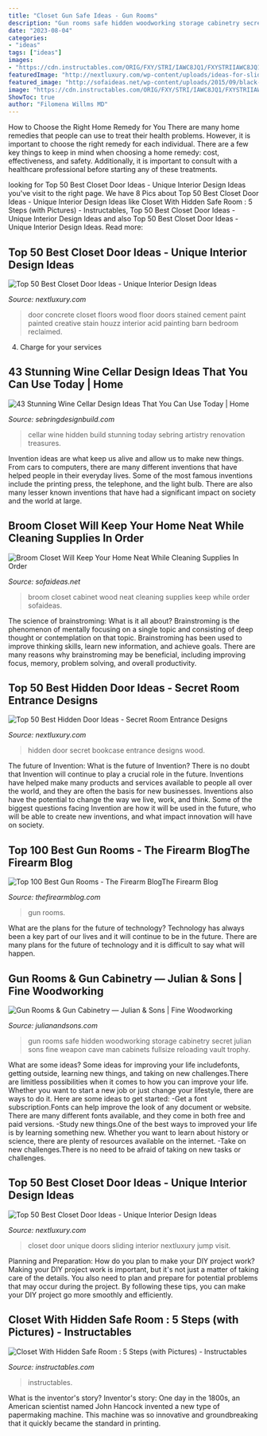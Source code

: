 ```yaml
---
title: "Closet Gun Safe Ideas - Gun Rooms"
description: "Gun rooms safe hidden woodworking storage cabinetry secret julian sons fine weapon cave man cabinets fullsize reloading vault trophy"
date: "2023-08-04"
categories:
- "ideas"
tags: ["ideas"]
images:
- "https://cdn.instructables.com/ORIG/FXY/STRI/IAWC8JQ1/FXYSTRIIAWC8JQ1.jpg?frame=1"
featuredImage: "http://nextluxury.com/wp-content/uploads/ideas-for-sliding-closet-doors.jpg"
featured_image: "http://sofaideas.net/wp-content/uploads/2015/09/black-broom-closet.jpg"
image: "https://cdn.instructables.com/ORIG/FXY/STRI/IAWC8JQ1/FXYSTRIIAWC8JQ1.jpg?frame=1"
ShowToc: true
author: "Filomena Willms MD"
---
```



How to Choose the Right Home Remedy for You
There are many home remedies that people can use to treat their health problems. However, it is important to choose the right remedy for each individual. There are a few key things to keep in mind when choosing a home remedy: cost, effectiveness, and safety. Additionally, it is important to consult with a healthcare professional before starting any of these treatments.

	

		
looking for Top 50 Best Closet Door Ideas - Unique Interior Design Ideas you've visit to the right page. We have 8 Pics about Top 50 Best Closet Door Ideas - Unique Interior Design Ideas like Closet With Hidden Safe Room : 5 Steps (with Pictures) - Instructables, Top 50 Best Closet Door Ideas - Unique Interior Design Ideas and also Top 50 Best Closet Door Ideas - Unique Interior Design Ideas. Read more:
		
    
## Top 50 Best Closet Door Ideas - Unique Interior Design Ideas

<img loading=lazy src="http://nextluxury.com/wp-content/uploads/reclaimed-wood-creative-closet-door-ideas.jpg" onerror="this.onerror=null;this.src='https://tse2.mm.bing.net/th?id=OIP.kIGb2xh-QFlsNKh7SZYkVAAAAA&amp;pid=15.1';" alt="Top 50 Best Closet Door Ideas - Unique Interior Design Ideas">

_Source: nextluxury.com_

>door concrete closet floors wood floor doors stained cement paint painted creative stain houzz interior acid painting barn bedroom reclaimed. 

	

4. Charge for your services 

    
## 43 Stunning Wine Cellar Design Ideas That You Can Use Today | Home

<img loading=lazy src="http://sebringdesignbuild.com/wp-content/uploads/2017/04/Wine-Cellar-Ideas-28_Sebring-Services.jpg" onerror="this.onerror=null;this.src='https://tse3.mm.bing.net/th?id=OIP.1tKsOHS6M2l9eeWnRq3OcQHaLE&amp;pid=15.1';" alt="43 Stunning Wine Cellar Design Ideas That You Can Use Today | Home">

_Source: sebringdesignbuild.com_

>cellar wine hidden build stunning today sebring artistry renovation treasures. 

	

Invention ideas are what keep us alive and allow us to make new things. From cars to computers, there are many different inventions that have helped people in their everyday lives. Some of the most famous inventions include the printing press, the telephone, and the light bulb. There are also many lesser known inventions that have had a significant impact on society and the world at large.

    
## Broom Closet Will Keep Your Home Neat While Cleaning Supplies In Order

<img loading=lazy src="http://sofaideas.net/wp-content/uploads/2015/09/black-broom-closet.jpg" onerror="this.onerror=null;this.src='https://tse1.mm.bing.net/th?id=OIP.a8EI-6iEdbMvi4Oa3Ow6WgAAAA&amp;pid=15.1';" alt="Broom Closet Will Keep Your Home Neat While Cleaning Supplies In Order">

_Source: sofaideas.net_

>broom closet cabinet wood neat cleaning supplies keep while order sofaideas. 

	

The science of brainstroming: What is it all about?
Brainstroming is the phenomenon of mentally focusing on a single topic and consisting of deep thought or contemplation on that topic. Brainstroming has been used to improve thinking skills, learn new information, and achieve goals. There are many reasons why brainstroming may be beneficial, including improving focus, memory, problem solving, and overall productivity.

    
## Top 50 Best Hidden Door Ideas - Secret Room Entrance Designs

<img loading=lazy src="http://nextluxury.com/wp-content/uploads/hinged-dark-stained-wood-bookcase-hidden-door-ideas.jpg" onerror="this.onerror=null;this.src='https://tse3.mm.bing.net/th?id=OIP.5R5774Nu5gENrjrgX3iVhQAAAA&amp;pid=15.1';" alt="Top 50 Best Hidden Door Ideas - Secret Room Entrance Designs">

_Source: nextluxury.com_

>hidden door secret bookcase entrance designs wood. 

	

The future of Invention: What is the future of Invention?
There is no doubt that Invention will continue to play a crucial role in the future. Inventions have helped make many products and services available to people all over the world, and they are often the basis for new businesses. Inventions also have the potential to change the way we live, work, and think. Some of the biggest questions facing Invention are how it will be used in the future, who will be able to create new inventions, and what impact innovation will have on society.

    
## Top 100 Best Gun Rooms - The Firearm BlogThe Firearm Blog

<img loading=lazy src="http://www.thefirearmblog.com/blog/wp-content/uploads/2016/03/wood-flooring-gun-room-design-inspiration.jpg" onerror="this.onerror=null;this.src='https://tse3.mm.bing.net/th?id=OIP.l1tSOqJoIkQMVdhIk2L_uQHaLH&amp;pid=15.1';" alt="Top 100 Best Gun Rooms - The Firearm BlogThe Firearm Blog">

_Source: thefirearmblog.com_

>gun rooms. 

	

What are the plans for the future of technology?
Technology has always been a key part of our lives and it will continue to be in the future. There are many plans for the future of technology and it is difficult to say what will happen.

    
## Gun Rooms &amp; Gun Cabinetry — Julian &amp; Sons | Fine Woodworking

<img loading=lazy src="https://images.squarespace-cdn.com/content/v1/553e61ebe4b0d10491d20756/1554147326616-86CD7AE0FNF4G6C9F9L3/ke17ZwdGBToddI8pDm48kKeyM9GV2Fs4sbbm4aVIzzx7gQa3H78H3Y0txjaiv_0fDoOvxcdMmMKkDsyUqMSsMWxHk725yiiHCCLfrh8O1z5QPOohDIaIeljMHgDF5CVlOqpeNLcJ80NK65_fV7S1UV3MmfCf9jQf1bsAug4SMsXxxk1KOo-ILjmX3QRCvU49m4bjm9DAHF2kOsIZRJKXnA/Gun+Room+Cabinetry-Woodworking-JulianandSons-Heber+Springs-Arkansas+(6).png" onerror="this.onerror=null;this.src='https://tse1.mm.bing.net/th?id=OIP.b8lEsmBoycZ5kvjBvjzjHwHaE9&amp;pid=15.1';" alt="Gun Rooms &amp; Gun Cabinetry — Julian &amp; Sons | Fine Woodworking">

_Source: julianandsons.com_

>gun rooms safe hidden woodworking storage cabinetry secret julian sons fine weapon cave man cabinets fullsize reloading vault trophy. 

	

What are some ideas?
Some ideas for improving your life includefonts, getting outside, learning new things, and taking on new challenges.There are limitless possibilities when it comes to how you can improve your life. Whether you want to start a new job or just change your lifestyle, there are ways to do it. Here are some ideas to get started: 
-Get a font subscription.Fonts can help improve the look of any document or website. There are many different fonts available, and they come in both free and paid versions. 
-Study new things.One of the best ways to improved your life is by learning something new. Whether you want to learn about history or science, there are plenty of resources available on the internet. 
-Take on new challenges.There is no need to be afraid of taking on new tasks or challenges.

    
## Top 50 Best Closet Door Ideas - Unique Interior Design Ideas

<img loading=lazy src="http://nextluxury.com/wp-content/uploads/ideas-for-sliding-closet-doors.jpg" onerror="this.onerror=null;this.src='https://tse4.mm.bing.net/th?id=OIP.M9diY3QdIqMpPmp-LOwkOAHaHd&amp;pid=15.1';" alt="Top 50 Best Closet Door Ideas - Unique Interior Design Ideas">

_Source: nextluxury.com_

>closet door unique doors sliding interior nextluxury jump visit. 

	

Planning and Preparation: How do you plan to make your DIY project work?
Making your DIY project work is important, but it's not just a matter of taking care of the details. You also need to plan and prepare for potential problems that may occur during the project. By following these tips, you can make your DIY project go more smoothly and efficiently.

    
## Closet With Hidden Safe Room : 5 Steps (with Pictures) - Instructables

<img loading=lazy src="https://cdn.instructables.com/ORIG/FXY/STRI/IAWC8JQ1/FXYSTRIIAWC8JQ1.jpg?frame=1" onerror="this.onerror=null;this.src='https://tse2.mm.bing.net/th?id=OIP.omwCgjliKouAJ2n-qpdQDAHaGL&amp;pid=15.1';" alt="Closet With Hidden Safe Room : 5 Steps (with Pictures) - Instructables">

_Source: instructables.com_

>instructables. 

	

What is the inventor's story?
Inventor's story: One day in the 1800s, an American scientist named John Hancock invented a new type of papermaking machine. This machine was so innovative and groundbreaking that it quickly became the standard in printing.

